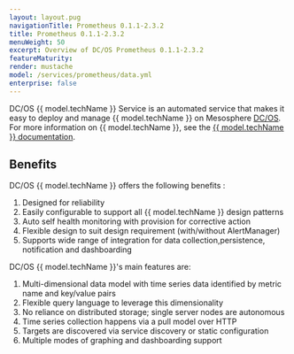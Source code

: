 ```yaml
---
layout: layout.pug
navigationTitle: Prometheus 0.1.1-2.3.2
title: Prometheus 0.1.1-2.3.2
menuWeight: 50
excerpt: Overview of DC/OS Prometheus 0.1.1-2.3.2
featureMaturity:
render: mustache
model: /services/prometheus/data.yml
enterprise: false
---
```


DC/OS {{ model.techName }} Service is an automated service that makes it easy to deploy and manage {{ model.techName }} on Mesosphere [DC/OS](https://mesosphere.com/product/). For more information on {{ model.techName }}, see the [{{ model.techName }} documentation](https://prometheus.io/docs/introduction/overview/).

## Benefits
DC/OS {{ model.techName }} offers the following benefits :
1. Designed for reliability
2. Easily configurable to support all {{ model.techName }} design patterns
3. Auto self health monitoring with provision for corrective action
4. Flexible design to suit design requirement (with/without AlertManager)
5. Supports wide range of integration for data collection,persistence, notification and dashboarding

DC/OS {{ model.techName }}'s main features are:
1. Multi-dimensional data model with time series data identified by metric name and key/value pairs
2. Flexible query language to leverage this dimensionality
3. No reliance on distributed storage; single server nodes are autonomous
4. Time series collection happens via a pull model over HTTP
5. Targets are discovered via service discovery or static configuration
6. Multiple modes of graphing and dashboarding support
